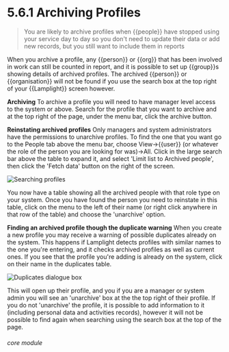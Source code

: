 # 5.6.1 Archiving Profiles

> You are likely to archive profiles when {{people}} have stopped using your service day to day so you don't need to update their data or add new records, but you still want to include them in reports

When you archive a profile, any {{person}} or {{org}} that has been involved in work can still be counted in report, and it is possible to set up {{group}}s showing details of archived profiles. The archived {{person}} or {{organisation}} will not be found if you use the search box at the top right of your {{Lamplight}} screen however. 

**Archiving**
To archive a profile you will need to have manager level access to the system or above. Search for the profile that you want to archive and at the top right of the page, under the menu bar, click the archive button.  

**Reinstating archived profiles**
Only managers and system administrators have the permissions to unarchive profiles.
To find the one that you want go to the People tab above the menu bar, choose View->{{user}} (or whatever the role of the person you are looking for was)->All. Click in the large search bar above the table to expand it, and select 'Limit list to Archived people', then click the 'Fetch data' button on the right of the screen. 

![Searching profiles](813a.png)

You now have a table showing all the archived people with that role type on your system. Once you have found the person you need to reinstate in this table, click on the menu to the left of their name (or right click anywhere in that row of the table) and choose the 'unarchive' option.

**Finding an archived profile though the duplicate warning**
When you create a new profile you may receive a warning of possible duplicates already on the system. This happens if Lamplight detects profiles with similar names to the one you're entering, and it checks archived profiles as well as current ones. If you see that the profile you're adding is already on the system, click on their name in the duplicates table. 

![Duplicates dialogue box](813b.png)

This will open up their profile, and you if you are a manager or system admin you will see an 'unarchive' box at the the top right of their profile. If you do not 'unarchive' the profile, it is possible to add information to it (including personal data and activities records), however it will not be possible to find again when searching using the search box at the top of the page. 


###### core module

